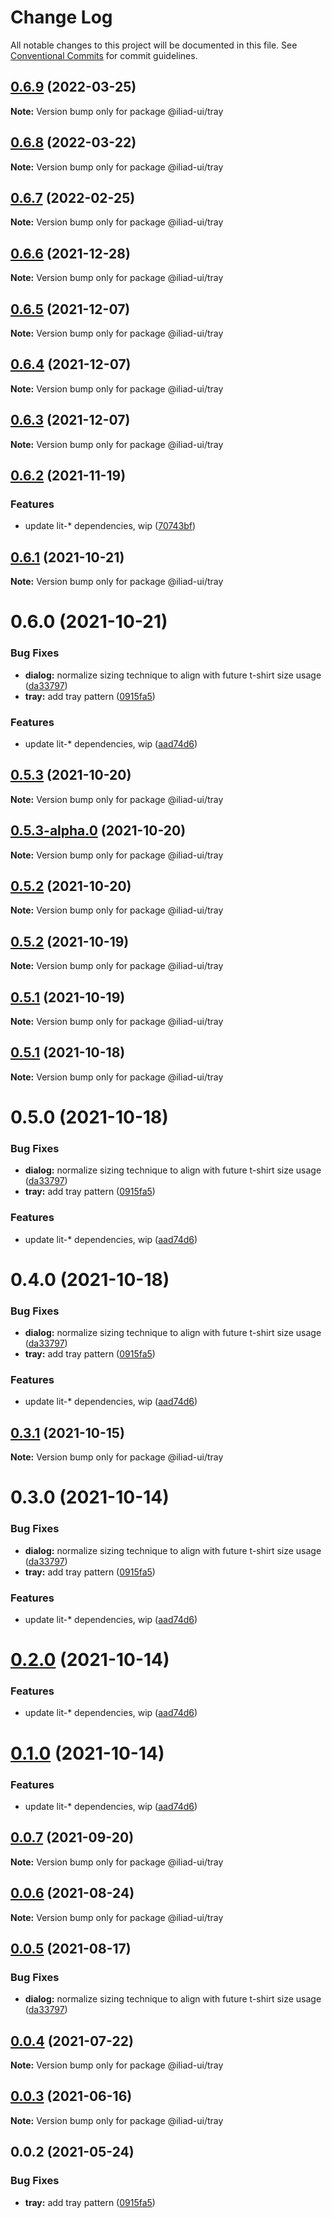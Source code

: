 # Change Log

All notable changes to this project will be documented in this file.
See [Conventional Commits](https://conventionalcommits.org) for commit guidelines.

## [0.6.9](https://github.com/gaoding-inc/iliad-ui/compare/@iliad-ui/tray@0.6.8...@iliad-ui/tray@0.6.9) (2022-03-25)

**Note:** Version bump only for package @iliad-ui/tray

## [0.6.8](https://github.com/gaoding-inc/iliad-ui/compare/@iliad-ui/tray@0.6.7...@iliad-ui/tray@0.6.8) (2022-03-22)

**Note:** Version bump only for package @iliad-ui/tray

## [0.6.7](https://github.com/gaoding-inc/iliad-ui/compare/@iliad-ui/tray@0.6.6...@iliad-ui/tray@0.6.7) (2022-02-25)

**Note:** Version bump only for package @iliad-ui/tray

## [0.6.6](https://github.com/gaoding-inc/iliad-ui/compare/@iliad-ui/tray@0.6.5...@iliad-ui/tray@0.6.6) (2021-12-28)

**Note:** Version bump only for package @iliad-ui/tray

## [0.6.5](https://github.com/gaoding-inc/iliad-ui/compare/@iliad-ui/tray@0.6.4...@iliad-ui/tray@0.6.5) (2021-12-07)

**Note:** Version bump only for package @iliad-ui/tray

## [0.6.4](https://github.com/gaoding-inc/iliad-ui/compare/@iliad-ui/tray@0.6.3...@iliad-ui/tray@0.6.4) (2021-12-07)

**Note:** Version bump only for package @iliad-ui/tray

## [0.6.3](https://github.com/gaoding-inc/iliad-ui/compare/@iliad-ui/tray@0.6.2...@iliad-ui/tray@0.6.3) (2021-12-07)

**Note:** Version bump only for package @iliad-ui/tray

## [0.6.2](https://github.com/gaoding-inc/iliad-ui/compare/@iliad-ui/tray@0.6.1...@iliad-ui/tray@0.6.2) (2021-11-19)

### Features

-   update lit-\* dependencies, wip ([70743bf](https://github.com/gaoding-inc/iliad-ui/commit/70743bf6855c08924a0a3ec1a14dc43862f9cf42))

## [0.6.1](https://github.com/gaoding-inc/iliad-ui/compare/@iliad-ui/tray@0.6.0...@iliad-ui/tray@0.6.1) (2021-10-21)

**Note:** Version bump only for package @iliad-ui/tray

# 0.6.0 (2021-10-21)

### Bug Fixes

-   **dialog:** normalize sizing technique to align with future t-shirt size usage ([da33797](https://github.com/gaoding-inc/iliad-ui/commit/da33797e724d0943a6abf059c96641a220182e5f))
-   **tray:** add tray pattern ([0915fa5](https://github.com/gaoding-inc/iliad-ui/commit/0915fa5e3c7eecc1608ce3b706fbae01b3ee3608))

### Features

-   update lit-\* dependencies, wip ([aad74d6](https://github.com/gaoding-inc/iliad-ui/commit/aad74d6ac41d8450aee82d73aaf58ab949b72a00))

## [0.5.3](https://github.com/gaoding-inc/iliad-ui/compare/@iliad-ui/tray@0.5.2...@iliad-ui/tray@0.5.3) (2021-10-20)

**Note:** Version bump only for package @iliad-ui/tray

## [0.5.3-alpha.0](https://github.com/gaoding-inc/iliad-ui/compare/@iliad-ui/tray@0.5.2...@iliad-ui/tray@0.5.3-alpha.0) (2021-10-20)

**Note:** Version bump only for package @iliad-ui/tray

## [0.5.2](https://github.com/gaoding-inc/iliad-ui/compare/@iliad-ui/tray@0.5.1...@iliad-ui/tray@0.5.2) (2021-10-20)

**Note:** Version bump only for package @iliad-ui/tray

## [0.5.2](https://github.com/gaoding-inc/iliad-ui/compare/@iliad-ui/tray@0.5.1...@iliad-ui/tray@0.5.2) (2021-10-19)

**Note:** Version bump only for package @iliad-ui/tray

## [0.5.1](https://github.com/gaoding-inc/iliad-ui/compare/@iliad-ui/tray@0.5.0...@iliad-ui/tray@0.5.1) (2021-10-19)

**Note:** Version bump only for package @iliad-ui/tray

## [0.5.1](https://github.com/gaoding-inc/iliad-ui/compare/@iliad-ui/tray@0.5.0...@iliad-ui/tray@0.5.1) (2021-10-18)

**Note:** Version bump only for package @iliad-ui/tray

# 0.5.0 (2021-10-18)

### Bug Fixes

-   **dialog:** normalize sizing technique to align with future t-shirt size usage ([da33797](https://github.com/gaoding-inc/iliad-ui/commit/da33797e724d0943a6abf059c96641a220182e5f))
-   **tray:** add tray pattern ([0915fa5](https://github.com/gaoding-inc/iliad-ui/commit/0915fa5e3c7eecc1608ce3b706fbae01b3ee3608))

### Features

-   update lit-\* dependencies, wip ([aad74d6](https://github.com/gaoding-inc/iliad-ui/commit/aad74d6ac41d8450aee82d73aaf58ab949b72a00))

# 0.4.0 (2021-10-18)

### Bug Fixes

-   **dialog:** normalize sizing technique to align with future t-shirt size usage ([da33797](https://github.com/gaoding-inc/iliad-ui/commit/da33797e724d0943a6abf059c96641a220182e5f))
-   **tray:** add tray pattern ([0915fa5](https://github.com/gaoding-inc/iliad-ui/commit/0915fa5e3c7eecc1608ce3b706fbae01b3ee3608))

### Features

-   update lit-\* dependencies, wip ([aad74d6](https://github.com/gaoding-inc/iliad-ui/commit/aad74d6ac41d8450aee82d73aaf58ab949b72a00))

## [0.3.1](https://github.com/adobe/spectrum-web-components/compare/@iliad-ui/tray@0.3.0...@iliad-ui/tray@0.3.1) (2021-10-15)

**Note:** Version bump only for package @iliad-ui/tray

# 0.3.0 (2021-10-14)

### Bug Fixes

-   **dialog:** normalize sizing technique to align with future t-shirt size usage ([da33797](https://github.com/adobe/spectrum-web-components/commit/da33797e724d0943a6abf059c96641a220182e5f))
-   **tray:** add tray pattern ([0915fa5](https://github.com/adobe/spectrum-web-components/commit/0915fa5e3c7eecc1608ce3b706fbae01b3ee3608))

### Features

-   update lit-\* dependencies, wip ([aad74d6](https://github.com/adobe/spectrum-web-components/commit/aad74d6ac41d8450aee82d73aaf58ab949b72a00))

# [0.2.0](https://github.com/adobe/spectrum-web-components/compare/@iliad-ui/tray@0.0.7...@iliad-ui/tray@0.2.0) (2021-10-14)

### Features

-   update lit-\* dependencies, wip ([aad74d6](https://github.com/adobe/spectrum-web-components/commit/aad74d6ac41d8450aee82d73aaf58ab949b72a00))

# [0.1.0](https://github.com/adobe/spectrum-web-components/compare/@iliad-ui/tray@0.0.7...@iliad-ui/tray@0.1.0) (2021-10-14)

### Features

-   update lit-\* dependencies, wip ([aad74d6](https://github.com/adobe/spectrum-web-components/commit/aad74d6ac41d8450aee82d73aaf58ab949b72a00))

## [0.0.7](https://github.com/adobe/spectrum-web-components/compare/@iliad-ui/tray@0.0.6...@iliad-ui/tray@0.0.7) (2021-09-20)

**Note:** Version bump only for package @iliad-ui/tray

## [0.0.6](https://github.com/adobe/spectrum-web-components/compare/@iliad-ui/tray@0.0.5...@iliad-ui/tray@0.0.6) (2021-08-24)

**Note:** Version bump only for package @iliad-ui/tray

## [0.0.5](https://github.com/adobe/spectrum-web-components/compare/@iliad-ui/tray@0.0.4...@iliad-ui/tray@0.0.5) (2021-08-17)

### Bug Fixes

-   **dialog:** normalize sizing technique to align with future t-shirt size usage ([da33797](https://github.com/adobe/spectrum-web-components/commit/da33797e724d0943a6abf059c96641a220182e5f))

## [0.0.4](https://github.com/adobe/spectrum-web-components/compare/@iliad-ui/tray@0.0.3...@iliad-ui/tray@0.0.4) (2021-07-22)

**Note:** Version bump only for package @iliad-ui/tray

## [0.0.3](https://github.com/adobe/spectrum-web-components/compare/@iliad-ui/tray@0.0.2...@iliad-ui/tray@0.0.3) (2021-06-16)

**Note:** Version bump only for package @iliad-ui/tray

## 0.0.2 (2021-05-24)

### Bug Fixes

-   **tray:** add tray pattern ([0915fa5](https://github.com/adobe/spectrum-web-components/commit/0915fa5e3c7eecc1608ce3b706fbae01b3ee3608))
